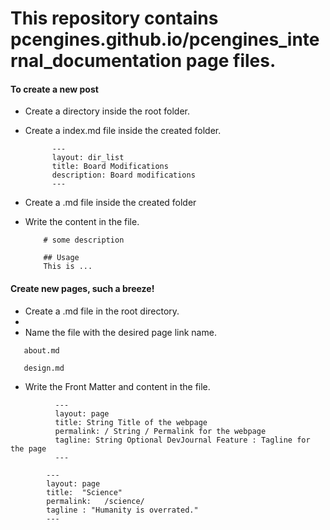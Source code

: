 # This repository contains pcengines.github.io/pcengines_internal_documentation page files.

#### To create a new post

- Create a directory inside the root folder.

- Create a index.md file inside the created folder.

    ```
          ---
          layout: dir_list
          title: Board Modifications
          description: Board modifications 
          ---
    ```

- Create a .md file inside the created folder 

- Write the content in the file.

    ```
        # some description

        ## Usage
        This is ...

    ```
    
    
#### Create new pages, such a breeze!

- Create a .md file in the root directory.
- 
- Name the file with the desired page link name.

```
   about.md
```

```
   design.md
```

- Write the Front Matter and content in the file.

```
          ---
          layout: page
          title: String Title of the webpage
          permalink: / String / Permalink for the webpage
          tagline: String Optional DevJournal Feature : Tagline for the page
          ---
```      
```
        ---
        layout: page
        title:  "Science"
        permalink:   /science/
        tagline : "Humanity is overrated."
        ---
```
